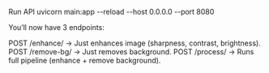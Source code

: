 Run API
uvicorn main:app --reload --host 0.0.0.0 --port 8080

You’ll now have 3 endpoints:

POST /enhance/ → Just enhances image (sharpness, contrast, brightness).
POST /remove-bg/ → Just removes background.
POST /process/ → Runs full pipeline (enhance + remove background).
